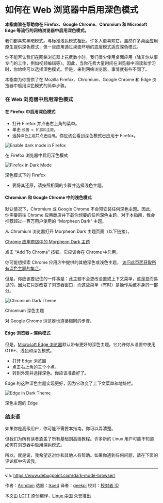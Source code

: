 [#]: subject: "How to Enable Dark Mode in Web Browser"
[#]: via: "https://www.debugpoint.com/dark-mode-browser/"
[#]: author: "Arindam https://www.debugpoint.com/author/admin1/"
[#]: collector: "lkxed"
[#]: translator: "geekpi"
[#]: reviewer: " "
[#]: publisher: " "
[#]: url: " "

# 如何在 Web 浏览器中启用深色模式

**本指南旨在帮助你在 Firefox、Google Chrome、Chromium 和 Microsoft Edge 等流行的网络浏览器中启用深色模式。**

我们都喜欢黑暗模式。与标准浅色模式相比，许多人更喜欢它。虽然许多桌面应用原生提供深色模式，但一些应用通过桌面环境的底层模式适应深色模式。

你不能否认我们在网络浏览器上花费数小时。我们很少使用桌面应用（除非你从事专门的工作，例如视频编辑等）。因此，当你花费大量时间在浏览器中阅读和学习时，你始终可以选择深色模式。但是，来到网络浏览器，事情就有些不同了。

本指南为你提供了在 Mozilla Firefox、Chromium、Google Chrome 和 Edge 浏览器中启用深色模式的简单步骤。

### 在 Web 浏览器中启用深色模式

#### 在 Firefox 中启用深色模式

- 打开 Firefox 并点击右上角的菜单。
- 单击 `设置 > 扩展和主题`。
- 选择`深色主题`并点击`启用`。你应该会看到深色模式已应用于 Firefox。

![Enable dark mode in Firefox][1]

在 Firefox 浏览器中启用深色模式

![Firefox in Dark Mode][2]

深色模式下的 Firefox

- 要将其还原，请按照相同的步骤并选择浅色主题。

#### Chromium 和 Google Chrome 中的浅色模式

默认情况下，Chromium 或 Google Chrome 不会预安装任何深色主题。因此，你需要前往 Chrome 应用商店并下载你想要的任何深色主题。对于本指南，我会推荐超过一百万用户使用的 “Morpheon Dark” 主题。

从 Chromium 浏览器打开 Morpheon Dark 主题页面（以下链接）。

[Chrome 应用商店中的 Morpheon Dark 主题][3]

点击 “Add To Chrome” 按钮。它应该会在 Chrome 中启用。

你可能想探索 Chrome 应用店中提供的其他深色或浅色主题。 [访问此页面获取所有深色主题的集合][4]。

但是，你应该要记住的一件事是：此主题不会更改设置或上下文菜单，这是显而易见的。因为它只是改变了浏览器窗口，而这些菜单（有时）是操作系统本身的一部分。

![Chromium Dark Theme][5]

Chromium 深色主题

对 Google Chrome 浏览器也遵循相同的步骤。

#### Edge 浏览器 – 深色模式

但是，[Microsoft Edge 浏览器][6]默认带有更好的深色主题。它允许你从设置中使用 GTK+、浅色和深色模式。

- 打开 Edge 浏览器
- 点击右上角的三个小点。
- 转到外观并选择深色。你应该准备好了。

Edge 的这种深色主题实现更好，因为它改变了上下文菜单和地址栏。

![Edge in Dark Theme][7]

深色主题的 Edge

### 结束语

如果你是高级用户，你可能不需要本指南。你可以弄清楚。

但我们为所有读者涵盖了所有基础到高级教程。许多新的 Linux 用户可能不知道如何在浏览器中启用深色模式。

所以，就是说，我希望这对你和其他人有帮助。如果你遇到任何问题，请在下面的评论框中告诉我。

---

via: https://www.debugpoint.com/dark-mode-browser/

作者：[Arindam][a]
选题：[lkxed][b]
译者：[geekpi](https://github.com/geekpi)
校对：[校对者 ID](https://github.com/校对者ID)

本文由 [LCTT](https://github.com/LCTT/TranslateProject) 原创编译，[Linux 中国](https://linux.cn/) 荣誉推出

[a]: https://www.debugpoint.com/author/admin1/
[b]: https://github.com/lkxed
[1]: https://www.debugpoint.com/wp-content/uploads/2021/10/Enable-dark-mode-in-Firefox.jpg
[2]: https://www.debugpoint.com/wp-content/uploads/2021/10/Firefox-in-Dark-Mode-1024x423.jpg
[3]: https://chrome.google.com/webstore/detail/morpheon-dark/mafbdhjdkjnoafhfelkjpchpaepjknad?hl=en-GB
[4]: https://chrome.google.com/webstore/category/collection/dark_themes
[5]: https://www.debugpoint.com/wp-content/uploads/2021/10/Chromium-Dark-Theme-1024x463.jpg
[6]: https://www.debugpoint.com/2020/10/how-to-install-edge-ubuntu-linux/
[7]: https://www.debugpoint.com/wp-content/uploads/2021/10/Edge-in-Dark-Theme-1024x541.jpg
